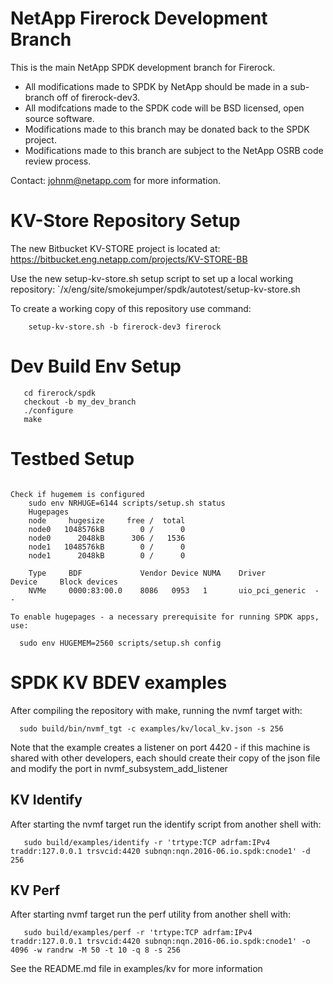 # NetApp Firerock Development Branch

This is the main NetApp SPDK development branch for Firerock.

  - All modifications made to SPDK by NetApp should be made in a sub-branch off of firerock-dev3.
  - All modifcations made to the SPDK code will be BSD licensed, open source software.
  - Modifications made to this branch may be donated back to the SPDK project.
  - Modifications made to this branch are subject to the NetApp OSRB code review process.

Contact: johnm@netapp.com for more information.

# KV-Store Repository Setup

The new Bitbucket KV-STORE project is located at: https://bitbucket.eng.netapp.com/projects/KV-STORE-BB

Use the new setup-kv-store.sh setup script to set up a local working repository: `/x/eng/site/smokejumper/spdk/autotest/setup-kv-store.sh

To create a working copy of this repository use command:

```
    setup-kv-store.sh -b firerock-dev3 firerock
```

# Dev Build Env Setup

```
   cd firerock/spdk
   checkout -b my_dev_branch
   ./configure
   make
```

# Testbed Setup

```

Check if hugemem is configured
    sudo env NRHUGE=6144 scripts/setup.sh status
    Hugepages
    node     hugesize     free /  total
    node0   1048576kB        0 /      0
    node0      2048kB      306 /   1536
    node1   1048576kB        0 /      0
    node1      2048kB        0 /      0

	Type     BDF             Vendor Device NUMA    Driver           Device     Block devices
	NVMe     0000:83:00.0    8086   0953   1       uio_pci_generic  -          -

To enable hugepages - a necessary prerequisite for running SPDK apps, use:

  sudo env HUGEMEM=2560 scripts/setup.sh config
```

# SPDK KV BDEV examples

After compiling the repository with make, running the nvmf target with:

```
  sudo build/bin/nvmf_tgt -c examples/kv/local_kv.json -s 256
```
Note that the example creates a listener on port 4420 - if this machine is shared with other developers, each should create their copy of
the json file and modify the port in nvmf_subsystem_add_listener

## KV Identify

After starting the nvmf target run the identify script from another shell with:

```
   sudo build/examples/identify -r 'trtype:TCP adrfam:IPv4 traddr:127.0.0.1 trsvcid:4420 subnqn:nqn.2016-06.io.spdk:cnode1' -d 256
```

## KV Perf

After starting nvmf target run the perf utility from another shell with:

```
   sudo build/examples/perf -r 'trtype:TCP adrfam:IPv4 traddr:127.0.0.1 trsvcid:4420 subnqn:nqn.2016-06.io.spdk:cnode1' -o 4096 -w randrw -M 50 -t 10 -q 8 -s 256
```

See the README.md file in examples/kv for more information
